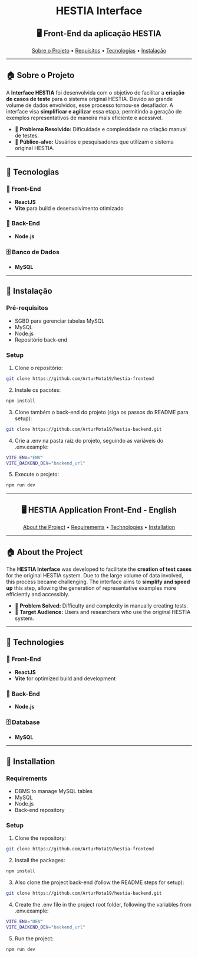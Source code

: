 <div align="center">
	<h1>HESTIA Interface</h1>
	<h2>🖥️ Front-End da aplicação HESTIA</h2>
</div>

<div align="center">
	<a href="#sobre">Sobre o Projeto</a> •
	<a href="#requisitos">Requisitos</a> •
	<a href="#tecnologias">Tecnologias</a> •
	<a href="#instalacao">Instalação</a>
</div>

---

## 🏠 Sobre o Projeto

A **Interface HESTIA** foi desenvolvida com o objetivo de facilitar a **criação de casos de teste** para o sistema original HESTIA. Devido ao grande volume de dados envolvidos, esse processo tornou-se desafiador. A interface visa **simplificar e agilizar** essa etapa, permitindo a geração de exemplos representativos de maneira mais eficiente e acessível.

- 🎯 **Problema Resolvido:** Dificuldade e complexidade na criação manual de testes.
- 👥 **Público-alvo:** Usuários e pesquisadores que utilizam o sistema original HESTIA.

---

## 🚀 Tecnologias

### 🧩 Front-End
- **ReactJS**
- **Vite** para build e desenvolvimento otimizado

### 🧠 Back-End
- **Node.js**

### 🗄️ Banco de Dados
- **MySQL**

---

## 🔧 Instalação

### Pré-requisitos
- SGBD para gerenciar tabelas MySQL
- MySQL
- Node.js
- Repositório back-end

### Setup
1. Clone o repositório:
  ```bash
  git clone https://github.com/ArturMota19/hestia-frontend
  ```
2. Instale os pacotes:
  ```bash
  npm install
  ```
3. Clone também o back-end do projeto (siga os passos do README para setup):
  ```bash
  git clone https://github.com/ArturMota19/hestia-backend.git
  ```
4. Crie a .env na pasta raiz do projeto, seguindo as variáveis do .env.example:
  ```bash
  VITE_ENV="ENV"
  VITE_BACKEND_DEV="backend_url"
  ```
5. Execute o projeto:
  ```bash
  npm run dev
  ```

---

<div align="center">
  <h2>🖥️ HESTIA Application Front-End - English</h2>
</div>

<div align="center">
  <a href="#about">About the Project</a> •
  <a href="#requirements">Requirements</a> •
  <a href="#technologies">Technologies</a> •
  <a href="#installation">Installation</a>
</div>

---

## 🏠 About the Project

The **HESTIA Interface** was developed to facilitate the **creation of test cases** for the original HESTIA system. Due to the large volume of data involved, this process became challenging. The interface aims to **simplify and speed up** this step, allowing the generation of representative examples more efficiently and accessibly.

- 🎯 **Problem Solved:** Difficulty and complexity in manually creating tests.
- 👥 **Target Audience:** Users and researchers who use the original HESTIA system.

---

## 🚀 Technologies

### 🧩 Front-End
- **ReactJS**
- **Vite** for optimized build and development

### 🧠 Back-End
- **Node.js**

### 🗄️ Database
- **MySQL**

---

## 🔧 Installation

### Requirements
- DBMS to manage MySQL tables
- MySQL
- Node.js
- Back-end repository

### Setup
1. Clone the repository:
  ```bash
  git clone https://github.com/ArturMota19/hestia-frontend
  ```
2. Install the packages:
  ```bash
  npm install
  ```
3. Also clone the project back-end (follow the README steps for setup):
  ```bash
  git clone https://github.com/ArturMota19/hestia-backend.git
  ```
4. Create the .env file in the project root folder, following the variables from .env.example:
  ```bash
  VITE_ENV="DEV"
  VITE_BACKEND_DEV="backend_url"
  ```
5. Run the project:
  ```bash
  npm run dev
  ```
